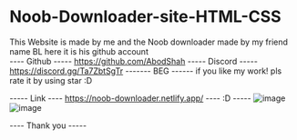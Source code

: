 # Noob-Downloader-site-HTML-CSS
This Website is made by me and the Noob downloader made by my friend name BL here it is his github account 
<br>
---- Github -----
https://github.com/AbodShah
----- Discord -----
https://discord.gg/Ta7ZbtSgTr
------- BEG ------
if you like my work! pls rate it by using star :D

----- Link ----
https://noob-downloader.netlify.app/
---- :D -----
![image](https://user-images.githubusercontent.com/121882741/214304642-3b5687a3-7ccb-48ea-b101-5136f7c11aa9.png)
![image](https://user-images.githubusercontent.com/121882741/214305018-a5a58f2e-eb05-47e2-bbe3-2ea97bc46def.png)

---- Thank you -----
